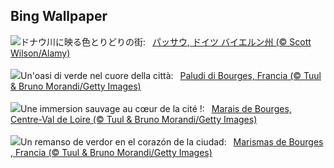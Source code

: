 ## Bing Wallpaper
![](https://www.bing.com/th?id=OHR.PassauSunsetJune_JA-JP0027528373_UHD.jpg&w=1000)ドナウ川に映る色とりどりの街:&nbsp;&ensp;[パッサウ, ドイツ バイエルン州 (© Scott Wilson/Alamy)](https://www.bing.com/th?id=OHR.PassauSunsetJune_JA-JP0027528373_UHD.jpg)
<br><br/>
![](https://www.bing.com/th?id=OHR.BourgesMarsh_IT-IT3651136733_UHD.jpg&w=1000)Un'oasi di verde nel cuore della città:&nbsp;&ensp;[Paludi di Bourges, Francia  (© Tuul & Bruno Morandi/Getty Images)](https://www.bing.com/th?id=OHR.BourgesMarsh_IT-IT3651136733_UHD.jpg)
<br><br/>
![](https://www.bing.com/th?id=OHR.BourgesMarsh_FR-FR0172809073_UHD.jpg&w=1000)Une immersion sauvage au cœur de la cité !:&nbsp;&ensp;[Marais de Bourges, Centre-Val de Loire (© Tuul & Bruno Morandi/Getty Images)](https://www.bing.com/th?id=OHR.BourgesMarsh_FR-FR0172809073_UHD.jpg)
<br><br/>
![](https://www.bing.com/th?id=OHR.BourgesMarsh_ES-ES3211578621_UHD.jpg&w=1000)Un remanso de verdor en el corazón de la ciudad:&nbsp;&ensp;[Marismas de Bourges , Francia (© Tuul & Bruno Morandi/Getty Images)](https://www.bing.com/th?id=OHR.BourgesMarsh_ES-ES3211578621_UHD.jpg)
<br><br/>
